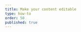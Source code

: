 ```yaml
---
title: Make your content editable
type: how-to
order: 50
published: true
---
```


<div id=anymod-aommr></div>

<script project="8PP6M2" src="https://cdn.anymod.com/v1"></script>
